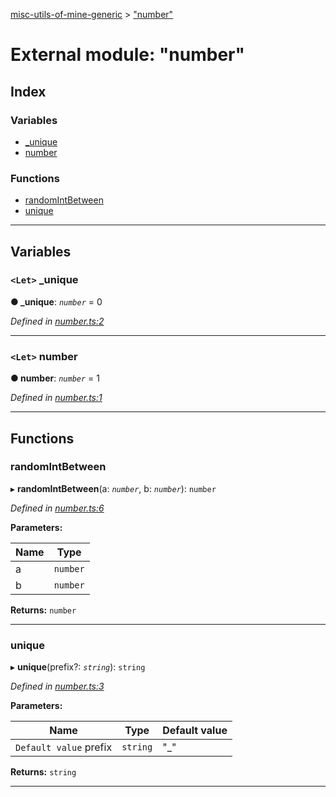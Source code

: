 [misc-utils-of-mine-generic](../README.md) > ["number"](../modules/_number_.md)

# External module: "number"

## Index

### Variables

* [_unique](_number_.md#_unique)
* [number](_number_.md#number)

### Functions

* [randomIntBetween](_number_.md#randomintbetween)
* [unique](_number_.md#unique)

---

## Variables

<a id="_unique"></a>

### `<Let>` _unique

**● _unique**: *`number`* = 0

*Defined in [number.ts:2](https://github.com/cancerberoSgx/misc-utils-of-mine/blob/b89f98c/misc-utils-of-mine-generic/src/number.ts#L2)*

___
<a id="number"></a>

### `<Let>` number

**● number**: *`number`* = 1

*Defined in [number.ts:1](https://github.com/cancerberoSgx/misc-utils-of-mine/blob/b89f98c/misc-utils-of-mine-generic/src/number.ts#L1)*

___

## Functions

<a id="randomintbetween"></a>

###  randomIntBetween

▸ **randomIntBetween**(a: *`number`*, b: *`number`*): `number`

*Defined in [number.ts:6](https://github.com/cancerberoSgx/misc-utils-of-mine/blob/b89f98c/misc-utils-of-mine-generic/src/number.ts#L6)*

**Parameters:**

| Name | Type |
| ------ | ------ |
| a | `number` |
| b | `number` |

**Returns:** `number`

___
<a id="unique"></a>

###  unique

▸ **unique**(prefix?: *`string`*): `string`

*Defined in [number.ts:3](https://github.com/cancerberoSgx/misc-utils-of-mine/blob/b89f98c/misc-utils-of-mine-generic/src/number.ts#L3)*

**Parameters:**

| Name | Type | Default value |
| ------ | ------ | ------ |
| `Default value` prefix | `string` | &quot;_&quot; |

**Returns:** `string`

___

